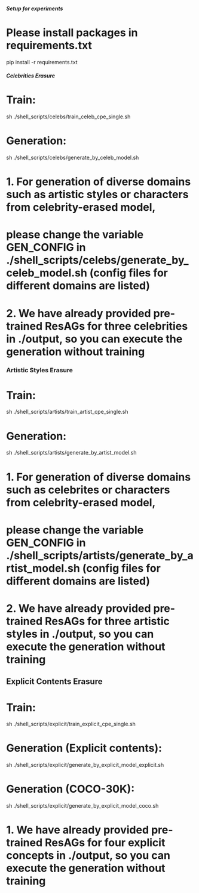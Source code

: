 ##### Setup for experiments ###
# Please install packages in requirements.txt
pip install -r requirements.txt


##### Celebrities Erasure #####
# Train:
sh ./shell_scripts/celebs/train_celeb_cpe_single.sh

# Generation:
sh ./shell_scripts/celebs/generate_by_celeb_model.sh

# 1. For generation of diverse domains such as artistic styles or characters from celebrity-erased model, 
#    please change the variable GEN_CONFIG in ./shell_scripts/celebs/generate_by_celeb_model.sh (config files for different domains are listed)
# 2. We have already provided pre-trained ResAGs for three celebrities in ./output, so you can execute the generation without training




### Artistic Styles Erasure ###
# Train:
sh ./shell_scripts/artists/train_artist_cpe_single.sh

# Generation:
sh ./shell_scripts/artists/generate_by_artist_model.sh

# 1. For generation of diverse domains such as celebrites or characters from celebrity-erased model, 
#    please change the variable GEN_CONFIG in ./shell_scripts/artists/generate_by_artist_model.sh (config files for different domains are listed)
# 2. We have already provided pre-trained ResAGs for three artistic styles in ./output, so you can execute the generation without training





## Explicit Contents Erasure ##
# Train:
sh ./shell_scripts/explicit/train_explicit_cpe_single.sh

# Generation (Explicit contents):
sh ./shell_scripts/explicit/generate_by_explicit_model_explicit.sh

# Generation (COCO-30K):
sh ./shell_scripts/explicit/generate_by_explicit_model_coco.sh

# 1. We have already provided pre-trained ResAGs for four explicit concepts in ./output, so you can execute the generation without training
